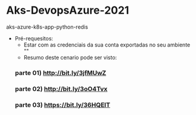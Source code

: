 # Aks-DevopsAzure-2021
aks-azure-k8s-app-python-redis

* Pré-requesitos:
  - Estar com as credenciais da sua conta exportadas no seu ambiente ""
  - Resumo deste cenario pode ser visto: 
  ### parte 01)  http://bit.ly/3jfMUwZ 
  ### parte 02) http://bit.ly/3oO4Tvx
  ### parte 03) https://bit.ly/36HQElT
  
 
